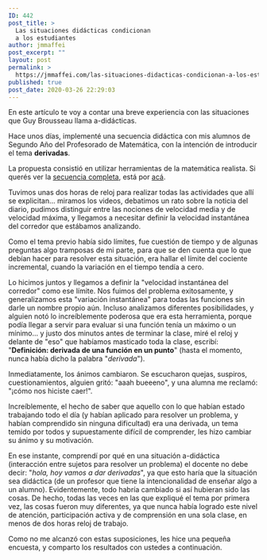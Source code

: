 ```yaml
---
ID: 442
post_title: >
  Las situaciones didácticas condicionan
  a los estudiantes
author: jmmaffei
post_excerpt: ""
layout: post
permalink: >
  https://jmmaffei.com/las-situaciones-didacticas-condicionan-a-los-estudiantes/
published: true
post_date: 2020-03-26 22:29:03
---
```

<!-- wp:paragraph -->
<p>En este artículo te voy a contar una breve experiencia con las situaciones que Guy Brousseau llama a-didácticas.</p>
<!-- /wp:paragraph -->

<!-- wp:paragraph -->
<p>Hace unos días, implementé una secuencia didáctica con mis alumnos de Segundo Año del Profesorado de Matemática, con la intención de introducir el tema <strong>derivadas</strong>.</p>
<!-- /wp:paragraph -->

<!-- wp:paragraph -->
<p>La propuesta consistió en utilizar herramientas de la matemática realista. Si querés ver la <a href="https://jmmaffei.com/secuencia-de-ensenanza-para-la-introduccion-de-la-nocion-de-derivada-bajo-el-enfoque-de-la-educacion-matematica-realista/">secuencia completa</a>, está por <a href="https://jmmaffei.com/secuencia-de-ensenanza-para-la-introduccion-de-la-nocion-de-derivada-bajo-el-enfoque-de-la-educacion-matematica-realista/">acá</a>.</p>
<!-- /wp:paragraph -->

<!-- wp:paragraph -->
<p>Tuvimos unas dos horas de reloj para realizar todas las actividades que allí se explicitan... miramos los videos, debatimos un rato sobre la noticia del diario, pudimos distinguir entre las nociones de velocidad media y de velocidad máxima, y llegamos a necesitar definir la velocidad instantánea del corredor que estábamos analizando.</p>
<!-- /wp:paragraph -->

<!-- wp:paragraph -->
<p>Como el tema previo había sido límites, fue cuestión de tiempo y de algunas preguntas algo tramposas de mi parte, para que se den cuenta que lo que debían hacer para resolver esta situación, era hallar el límite del cociente incremental, cuando la variación en el tiempo tendía a cero.</p>
<!-- /wp:paragraph -->

<!-- wp:paragraph -->
<p>Lo hicimos juntos y llegamos a definir la "velocidad instantánea del corredor" como ese límite. Nos fuimos del problema exitosamente, y generalizamos esta "variación instantánea" para todas las funciones sin darle un nombre propio aún. Incluso analizamos diferentes posibilidades, y alguien notó lo increíblemente poderosa que era esta herramienta, porque podía llegar a servir para evaluar si una función tenía un máximo o un mínimo... y justo dos minutos antes de terminar la clase, miré el reloj y delante de "eso" que habíamos masticado toda la clase, escribí: "<strong>Definición: derivada de una función en un punto</strong>" (hasta el momento, nunca había dicho la palabra "<em>derivada</em>").</p>
<!-- /wp:paragraph -->

<!-- wp:paragraph -->
<p>Inmediatamente, los ánimos cambiaron. Se escucharon quejas, suspiros, cuestionamientos, alguien gritó: "aaah bueeeno", y una alumna me reclamó: "¡cómo nos hiciste caer!".</p>
<!-- /wp:paragraph -->

<!-- wp:paragraph -->
<p>Increíblemente, el hecho de saber que aquello con lo que habían estado trabajando todo el día (y habían aplicado para resolver un problema, y habían comprendido sin ninguna dificultad) era una derivada, un tema temido por todos y supuestamente difícil de comprender, les hizo cambiar su ánimo y su motivación.</p>
<!-- /wp:paragraph -->

<!-- wp:paragraph -->
<p>En ese instante, comprendí por qué en una situación a-didáctica (interacción entre sujetos para resolver un problema) el docente no debe decir: "<em>hola, hoy vamos a dar derivadas</em>", ya que esto haría que la situación sea didáctica (de un profesor que tiene la intencionalidad de enseñar algo a un alumno). Evidentemente, todo habría cambiado si así hubieran sido las cosas. De hecho, todas las veces en las que expliqué el tema por primera vez, las cosas fueron muy diferentes, ya que nunca había logrado este nivel de atención, participación activa y de comprensión en una sola clase, en menos de dos horas reloj de trabajo.</p>
<!-- /wp:paragraph -->

<!-- wp:paragraph -->
<p>Como no me alcanzó con estas suposiciones, les hice una pequeña encuesta, y comparto los resultados con ustedes a continuación.</p>
<!-- /wp:paragraph -->

<!-- wp:paragraph -->
<p></p>
<!-- /wp:paragraph -->